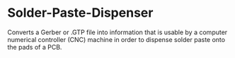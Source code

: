 # Solder-Paste-Dispenser
Converts a Gerber or .GTP file into information that is usable by a computer numerical controller (CNC) machine in order to dispense solder paste onto the pads of a PCB.
